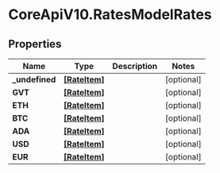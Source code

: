 # CoreApiV10.RatesModelRates

## Properties
Name | Type | Description | Notes
------------ | ------------- | ------------- | -------------
**_undefined** | [**[RateItem]**](RateItem.md) |  | [optional] 
**GVT** | [**[RateItem]**](RateItem.md) |  | [optional] 
**ETH** | [**[RateItem]**](RateItem.md) |  | [optional] 
**BTC** | [**[RateItem]**](RateItem.md) |  | [optional] 
**ADA** | [**[RateItem]**](RateItem.md) |  | [optional] 
**USD** | [**[RateItem]**](RateItem.md) |  | [optional] 
**EUR** | [**[RateItem]**](RateItem.md) |  | [optional] 


